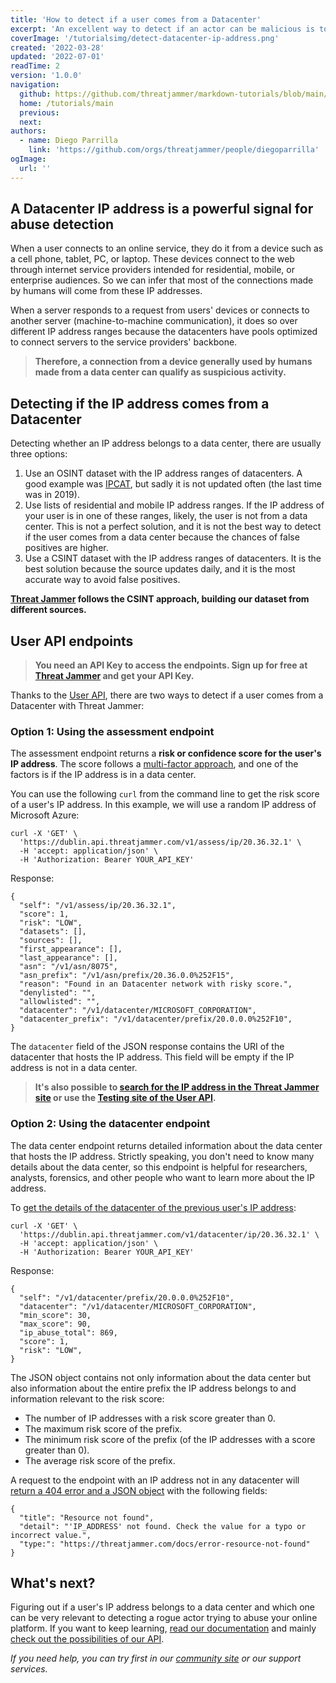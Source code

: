 ```yaml
---
title: 'How to detect if a user comes from a Datacenter'
excerpt: 'An excellent way to detect if an actor can be malicious is to check if the user´s IP address comes from a Datacenter with Threat Jammer.'
coverImage: '/tutorialsimg/detect-datacenter-ip-address.png'
created: '2022-03-28'
updated: '2022-07-01'
readTime: 2
version: '1.0.0'
navigation:
  github: https://github.com/threatjammer/markdown-tutorials/blob/main/how-detect-user-comes-datacenter.md
  home: /tutorials/main
  previous: 
  next: 
authors:
  - name: Diego Parrilla
    link: 'https://github.com/orgs/threatjammer/people/diegoparrilla'
ogImage:
  url: ''
---
```


## A Datacenter IP address is a powerful signal for abuse detection

When a user connects to an online service, they do it from a device such as a cell phone, tablet, PC, or laptop. These devices connect to the web through internet service providers intended for residential, mobile, or enterprise audiences. So we can infer that most of the connections made by humans will come from these IP addresses.

When a server responds to a request from users' devices or connects to another server (machine-to-machine communication), it does so over different IP address ranges because the datacenters have pools optimized to connect servers to the service providers' backbone. 

> **Therefore, a connection from a device generally used by humans made from a data center can qualify as suspicious activity.**

## Detecting if the IP address comes from a Datacenter

Detecting whether an IP address belongs to a data center, there are usually three options:

1. Use an OSINT dataset with the IP address ranges of datacenters. A good example was [IPCAT](https://github.com/client9/ipcat/), but sadly it is not updated often (the last time was in 2019).
2. Use lists of residential and mobile IP address ranges. If the IP address of your user is in one of these ranges, likely, the user is not from a data center. This is not a perfect solution, and it is not the best way to detect if the user comes from a data center because the chances of false positives are higher.
3. Use a CSINT dataset with the IP address ranges of datacenters. It is the best solution because the source updates daily, and it is the most accurate way to avoid false positives.

**[Threat Jammer](https://threatjammer.com) follows the CSINT approach, building our dataset from different sources.**

## User API endpoints

> **You need an API Key to access the endpoints. Sign up for free at [Threat Jammer](https://threatjammer.com) and get your API Key.**

Thanks to the [User API](https://dublin.api.threatjammer.com/docs), there are two ways to detect if a user comes from a Datacenter with Threat Jammer:

### Option 1: Using the assessment endpoint

The assessment endpoint returns a **risk or confidence score for the user's IP address**. The score follows a [multi-factor approach](https://threatjammer.com/docs/how-threat-jammer-works), and one of the factors is if the IP address is in a data center. 

You can use the following `curl` from the command line to get the risk score of a user's IP address. In this example, we will use a random IP address of Microsoft Azure:

```
curl -X 'GET' \
  'https://dublin.api.threatjammer.com/v1/assess/ip/20.36.32.1' \
  -H 'accept: application/json' \
  -H 'Authorization: Bearer YOUR_API_KEY'
```

Response:

```
{
  "self": "/v1/assess/ip/20.36.32.1",
  "score": 1,
  "risk": "LOW",
  "datasets": [],
  "sources": [],
  "first_appearance": [],
  "last_appearance": [],
  "asn": "/v1/asn/8075",
  "asn_prefix": "/v1/asn/prefix/20.36.0.0%252F15",
  "reason": "Found in an Datacenter network with risky score.",
  "denylisted": "",
  "allowlisted": "",
  "datacenter": "/v1/datacenter/MICROSOFT_CORPORATION",
  "datacenter_prefix": "/v1/datacenter/prefix/20.0.0.0%252F10",
}
```

The `datacenter` field of the JSON response contains the URI of the datacenter that hosts the IP address. This field will be empty if the IP address is not in a data center.

> **It's also possible to [search for the IP address in the Threat Jammer site](https://threatjammer.com/info/20.36.32.1) or use the [Testing site of the User API](https://dublin.api.threatjammer.com/docs#/Data%20assesment/assess_ip_v1_assess_ip__ip_address__get).**


### Option 2: Using the datacenter endpoint

The data center endpoint returns detailed information about the data center that hosts the IP address. Strictly speaking, you don't need to know many details about the data center, so this endpoint is helpful for researchers, analysts, forensics, and other people who want to learn more about the IP address.

To [get the details of the datacenter of the previous user's IP address](https://dublin.api.threatjammer.com/docs#/Datacenter%20information/query_IP_address_network_information_v1_datacenter_ip__ip_address__get):

```
curl -X 'GET' \
  'https://dublin.api.threatjammer.com/v1/datacenter/ip/20.36.32.1' \
  -H 'accept: application/json' \
  -H 'Authorization: Bearer YOUR_API_KEY'
```

Response:

```
{
  "self": "/v1/datacenter/prefix/20.0.0.0%252F10",
  "datacenter": "/v1/datacenter/MICROSOFT_CORPORATION",
  "min_score": 30,
  "max_score": 90,
  "ip_abuse_total": 869,
  "score": 1,
  "risk": "LOW",
}
```

The JSON object contains not only information about the data center but also information about the entire prefix the IP address belongs to and information relevant to the risk score:
- The number of IP addresses with a risk score greater than 0.
- The maximum risk score of the prefix.
- The minimum risk score of the prefix (of the IP addresses with a score greater than 0).
- The average risk score of the prefix.

A request to the endpoint with an IP address not in any datacenter will [return a 404 error and a JSON object](https://threatjammer.com/docs/error-resource-not-found) with the following fields:

```
{
  "title": "Resource not found",
  "detail": "'IP_ADDRESS' not found. Check the value for a typo or incorrect value.",
  "type:": "https://threatjammer.com/docs/error-resource-not-found"
}
```

## What's next?

Figuring out if a user's IP address belongs to a data center and which one can be very relevant to detecting a rogue actor trying to abuse your online platform. If you want to keep learning, [read our documentation](https://threatjammer.com/docs/index) and mainly [check out the possibilities of our API](https://dublin.api.threatjammer.com/docs).


*If you need help, you can try first in our [community site](/community) or our  support services.*
